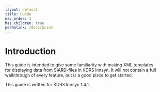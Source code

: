 ```yaml
---
layout: default
title: Guide
nav_order: 1
has_children: true
permalink: /docs/guide
---
```


# Introduction

This guide is intended to give some familiarity with making XML templates for displaying data from SIARD-files in KDRS Innsyn. It will not contain a full walkthrough of every feature, but is a good place to get started.

This guide is written for KDRS Innsyn 1.4.1.